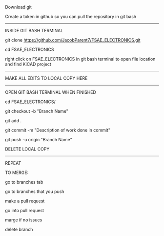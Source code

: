 Download git

Create a token in github so you can pull the repository in git bash

------------------------

INSIDE GIT BASH TERMINAL

git clone https://github.com/JacobParent7/FSAE_ELECTRONICS.git

cd FSAE_ELECTRONICS

right click on FSAE_ELECTRONICS in git bash terminal to open file location and find KiCAD project

------------------------

MAKE ALL EDITS TO LOCAL COPY HERE

------------------------

OPEN GIT BASH TERMINAL WHEN FINISHED

cd FSAE_ELECTRONICS/

git checkout -b "Branch Name"

git add .

git commit -m "Description of work done in commit"

git push -u origin "Branch Name"

DELETE LOCAL COPY

------------------------

REPEAT




TO MERGE:

go to branches tab

go to branches that you push

make a pull request

go into pull request

marge if no issues

delete branch 
